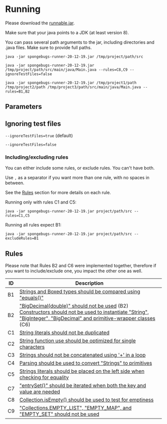 # Running

Please download the [runnable.jar](https://github.com/dvmarcilio/SpongeBugs/releases/download/1.0.1/spongebugs-runner-20-12-19.jar).

Make sure that your java points to a JDK (at least version 8).

You can pass several path arguments to the jar, including directories and .java files. Make sure to provide full paths.

    java -jar spongebugs-runner-20-12-19.jar /tmp/project/path/src
    
    java -jar spongebugs-runner-20-12-19.jar /tmp/project/path/src/main/java/Main.java --rules=C8,C9 --ignoreTestFiles=false
    
    java -jar spongebugs-runner-20-12-19.jar /tmp/project1/path /tmp/project2/path /tmp/project3/path/src/main/java/Main.java --rules=B1,B2

## Parameters

## Ignoring test files

`--ignoreTestFiles=true` (default)

`--ignoreTestFiles=false`

### Including/excluding rules
You can either include some rules, or exclude rules. You can't have both.

Use `,` as a separator if you want more than one rule, with no spaces in between. 

See the [Rules](#rules) section for more details on each rule.

Running only with rules C1 and C5:

    java -jar spongebugs-runner-20-12-19.jar project/path/src --rules=C1,C5
    
Running all rules expect B1:

    java -jar spongebugs-runner-20-12-19.jar project/path/src --excludeRules=B1

## Rules 

Please note that Rules B2 and C6 were implemented together, therefore if you want to include/exclude one, you impact the other one as well.

| ID   | Description                                   | 
| ---- |-------------------------------------------------------------|
| B1   | [Strings and Boxed types should be compared using "equals()"](https://sonarcloud.io/organizations/spongebugs/rules?open=java%3AS4973&rule_key=java%3AS4973) |
| B2   | ["BigDecimal(double)" should not be used](https://sonarcloud.io/organizations/spongebugs/rules?open=java%3AS2111&rule_key=java%3AS2111) (B2) <br> [Constructors should not be used to instantiate "String", "BigInteger", "BigDecimal" and primitive-wrapper classes](https://sonarcloud.io/organizations/spongebugs/rules?open=java%3AS2129&rule_key=java%3AS2129) (C6) |
| C1   | [String literals should not be duplicated](https://sonarcloud.io/organizations/spongebugs/rules?open=java%3AS1192&rule_key=java%3AS1192)     |
| C2   | [String function use should be optimized for single characters](https://sonarcloud.io/organizations/spongebugs/rules?open=java%3AS3027&rule_key=java%3AS3027) |
| C3   | [Strings should not be concatenated using '+' in a loop](https://sonarcloud.io/organizations/spongebugs/rules?open=java%3AS1643&rule_key=java%3AS1643) |
| C4   | [Parsing should be used to convert "Strings" to primitives](https://sonarcloud.io/organizations/spongebugs/rules?open=java%3AS2130&rule_key=java%3AS2130) |
| C5   | [Strings literals should be placed on the left side when checking for equality](https://sonarcloud.io/organizations/spongebugs/rules?open=java%3AS1132&rule_key=java%3AS1132) |
| C7   | ["entrySet()" should be iterated when both the key and value are needed](https://sonarcloud.io/organizations/spongebugs/rules?open=java%3AS2864&rule_key=java%3AS2864) |
| C8   | [Collection.isEmpty() should be used to test for emptiness](https://sonarcloud.io/organizations/spongebugs/rules?open=java%3AS1155&rule_key=java%3AS1155) |
| C9   | ["Collections.EMPTY_LIST", "EMPTY_MAP", and "EMPTY_SET" should not be used](https://sonarcloud.io/organizations/spongebugs/rules?open=java%3AS1596&rule_key=java%3AS1596) |
